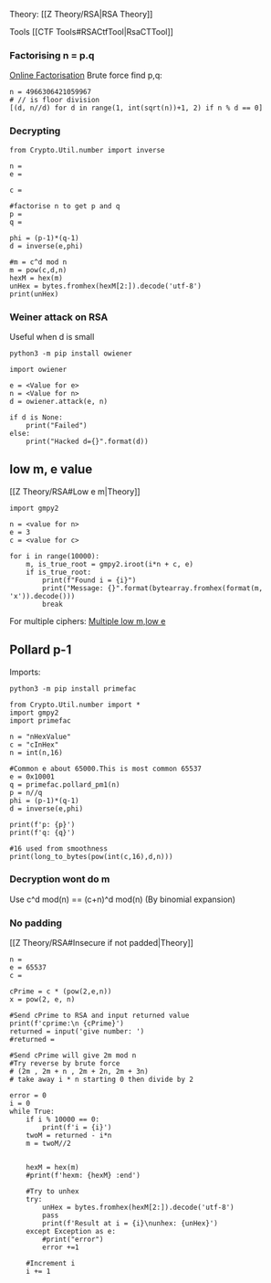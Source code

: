 Theory:
	[[Z Theory/RSA|RSA Theory]]

Tools
[[CTF Tools#RSACtfTool|RsaCTTool]]

### Factorising n = p.q
[Online Factorisation](https://www.alpertron.com.ar/ECM.HTM)
Brute force find p,q:
```
n = 4966306421059967
# // is floor division
[(d, n//d) for d in range(1, int(sqrt(n))+1, 2) if n % d == 0]
```

### Decrypting
```
from Crypto.Util.number import inverse

n = 
e = 

c = 

#factorise n to get p and q
p = 
q = 

phi = (p-1)*(q-1)
d = inverse(e,phi)

#m = c^d mod n
m = pow(c,d,n)
hexM = hex(m)
unHex = bytes.fromhex(hexM[2:]).decode('utf-8')
print(unHex)

```

### Weiner attack on RSA
Useful when d is small
```
python3 -m pip install owiener
```

```
import owiener

e = <Value for e>
n = <Value for n>
d = owiener.attack(e, n)

if d is None:
    print("Failed")
else:
    print("Hacked d={}".format(d))
```

## low m, e value
[[Z Theory/RSA#Low e m|Theory]]
```
import gmpy2

n = <value for n>
e = 3
c = <value for c>

for i in range(10000):
    m, is_true_root = gmpy2.iroot(i*n + c, e)
    if is_true_root:
        print(f"Found i = {i}")
        print("Message: {}".format(bytearray.fromhex(format(m, 'x')).decode()))
        break
```

For multiple ciphers:
[Multiple low m,low e](https://www.programcreek.com/python/example/98527/gmpy2.iroot)


## Pollard p-1
Imports:
```
python3 -m pip install primefac
```
```
from Crypto.Util.number import *
import gmpy2
import primefac

n = "nHexValue"
c = "cInHex"
n = int(n,16)

#Common e about 65000.This is most common 65537 
e = 0x10001
q = primefac.pollard_pm1(n)
p = n//q
phi = (p-1)*(q-1)
d = inverse(e,phi)

print(f'p: {p}')
print(f'q: {q}')

#16 used from smoothness
print(long_to_bytes(pow(int(c,16),d,n)))
```

### Decryption wont do m
Use c^d mod(n) == (c+n)^d mod(n) (By binomial expansion)

### No padding
[[Z Theory/RSA#Insecure if not padded|Theory]]

```
n = 
e = 65537
c = 

cPrime = c * (pow(2,e,n))
x = pow(2, e, n)

#Send cPrime to RSA and input returned value
print(f'cprime:\n {cPrime}')
returned = input('give number: ')
#returned = 

#Send cPrime will give 2m mod n
#Try reverse by brute force
# (2m , 2m + n , 2m + 2n, 2m + 3n)
# take away i * n starting 0 then divide by 2

error = 0
i = 0
while True:
	if i % 10000 == 0:
		print(f'i = {i}')
	twoM = returned - i*n
	m = twoM//2


	hexM = hex(m)
	#print(f'hexm: {hexM} :end')

	#Try to unhex
	try:
		unHex = bytes.fromhex(hexM[2:]).decode('utf-8')
		pass
		print(f'Result at i = {i}\nunhex: {unHex}')
	except Exception as e:
		#print("error")
		error +=1

	#Increment i
	i += 1
```